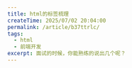 ```yaml
---
title: html的标签梳理
createTime: 2025/07/02 20:04:00
permalink: /article/b37ttrlc/
tags: 
  - html
  - 前端开发
excerpt: 面试的时候，你能熟练的说出几个呢？
---
```

